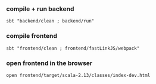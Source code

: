 ### compile + run backend

```shell
sbt "backend/clean ; backend/run"
```

### compile frontend

```shell
sbt "frontend/clean ; frontend/fastLinkJS/webpack"
```

### open frontend in the browser

```shell
open frontend/target/scala-2.13/classes/index-dev.html
```
